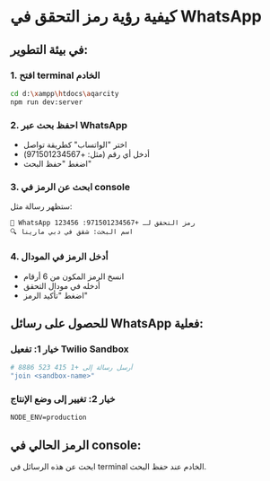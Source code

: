 # كيفية رؤية رمز التحقق في WhatsApp

## في بيئة التطوير:

### 1. افتح terminal الخادم
```bash
cd d:\xampp\htdocs\aqarcity
npm run dev:server
```

### 2. احفظ بحث عبر WhatsApp
- اختر "الواتساب" كطريقة تواصل
- أدخل أي رقم (مثل: +971501234567)
- اضغط "حفظ البحث"

### 3. ابحث عن الرمز في console
ستظهر رسالة مثل:
```
📱 WhatsApp رمز التحقق لـ +971501234567: 123456
🔍 اسم البحث: شقق في دبي مارينا
```

### 4. أدخل الرمز في المودال
- انسخ الرمز المكون من 6 أرقام
- أدخله في مودال التحقق
- اضغط "تأكيد الرمز"

## للحصول على رسائل WhatsApp فعلية:

### خيار 1: تفعيل Twilio Sandbox
```bash
# أرسل رسالة إلى +1 415 523 8886
"join <sandbox-name>"
```

### خيار 2: تغيير إلى وضع الإنتاج
```env
NODE_ENV=production
```

## الرمز الحالي في console:
ابحث عن هذه الرسائل في terminal الخادم عند حفظ البحث.